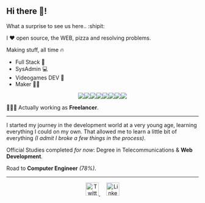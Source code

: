 ## Hi there 👋!
What a surprise to see us here.. :shipit:
 
I :heart: open source, the WEB, pizza and resolving problems.

Making stuff, all time :fire:

- Full Stack :milky_way:
- SysAdmin :computer:
- Videogames DEV :space_invader:
- Maker :wrench::nut_and_bolt:

<p align="center">
<img src="https://img.shields.io/badge/Angular-DD0031?style=for-the-badge&logo=angular&logoColor=white"/><img src="https://img.shields.io/badge/TypeScript-007ACC?style=for-the-badge&logo=typescript&logoColor=white"/><img src="https://img.shields.io/badge/JavaScript-323330?style=for-the-badge&logo=javascript&logoColor=F7DF1E"/><img src="https://img.shields.io/badge/Node.js-43853D?style=for-the-badge&logo=node.js&logoColor=white"/><img src="https://img.shields.io/badge/-Nestjs-red?style=for-the-badge&logo=nestjs&color=e0234e"/><img src="https://img.shields.io/badge/-docker-red?style=for-the-badge&logo=docker&color=2496ed&logoColor=white"/><img src="https://img.shields.io/badge/React-20232A?style=for-the-badge&logo=react&logoColor=61DAFB"/><img src="https://img.shields.io/badge/-And_more...-red?style=for-the-badge&color=5757B0"/>

</p>

👨🏼‍💻 Actually working as **Freelancer**.

***
I started my journey in the development world at a very young age, learning everything I could on my own. That allowed me to learn a little bit of everything *(I admit I broke a few things in the process)*.

Official Studies completed *for now*:
Degree in Telecommunications & **Web Development**.

Road to **Computer Engineer** *(78%)*.

***
<p align="center">
 <a href="https://twitter.com/imzaldih">
   <img alt="Twitter logo" width="34px" src="https://cdn.jsdelivr.net/npm/simple-icons@v3/icons/twitter.svg" />
 </a> 
 &nbsp;&nbsp;&nbsp;
 <a href="https://www.linkedin.com/in/juan-torres-972b33163/">
   <img alt="Linkedin logo" width="34px" src="https://cdn.jsdelivr.net/npm/simple-icons@v3/icons/linkedin.svg" />
 </a>
</p>


